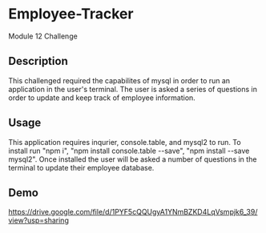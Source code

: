 # Employee-Tracker
Module 12 Challenge
## Description
This challenged required the capabilites of mysql in order to run an application in the user's terminal. The user is asked a series of questions in order to update and keep track of employee information. 
## Usage
This application requires inqurier, console.table, and mysql2 to run. To install run "npm i", "npm install console.table --save", "npm install --save mysql2". Once installed the user will be asked a number of questions in the terminal to update their employee database. 
## Demo
https://drive.google.com/file/d/1PYF5cQQUgyA1YNmBZKD4LqVsmpjk6_39/view?usp=sharing
